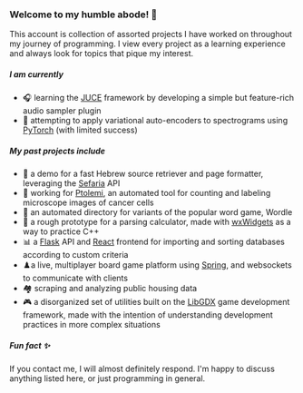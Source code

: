 ### Welcome to my humble abode! 👋
This account is collection of assorted projects I have worked on throughout my journey of programming. I view every project as a learning experience and always look for topics that pique my interest.
##### I am currently 
- 🎧 learning the [JUCE](https://github.com/juce-framework/JUCE) framework by developing a simple but feature-rich audio sampler plugin 
- 🧠 attempting to apply variational auto-encoders to spectrograms using [PyTorch](https://github.com/pytorch/pytorch) (with limited success)
##### My past projects include
- 📖 a demo for a fast Hebrew source retriever and page formatter, leveraging the [Sefaria](https://github.com/Sefaria/Sefaria-Project) API
- 🔬 working for [Ptolemi](https://github.com/Bar-Ilan-Microfluidics-Laboratory/Ptolemi-V5), an automated tool for counting and labeling microscope images of cancer cells
- 📝 an automated directory for variants of the popular word game, Wordle 
- 🧮 a rough prototype for a parsing calculator, made with [wxWidgets](https://github.com/wxWidgets/wxWidgets) as a way to practice C++
- 📊 a [Flask](https://github.com/pallets/flask) API and [React](https://github.com/facebook/react) frontend for importing and sorting databases according to custom criteria
- ♟️a live, multiplayer board game platform using [Spring](https://github.com/spring-projects/spring-framework), and websockets to communicate with clients
- 🏘 scraping and analyzing public housing data 
- 🎮 a disorganized set of utilities built on the [LibGDX](https://github.com/libgdx/libgdx) game development framework, made with the intention of understanding development practices in more complex situations 
##### Fun fact ✨
If you contact me, I will almost definitely respond. I'm happy to discuss anything listed here, or just programming in general. 
